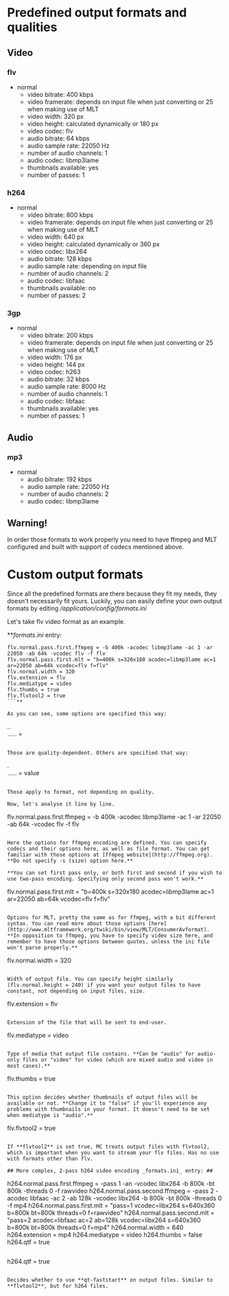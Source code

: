# Predefined output formats and qualities #

## Video ##

### flv ###

  * normal
    * video bitrate: 400 kbps
    * video framerate: depends on input file when just converting or 25 when making use of MLT
    * video width: 320 px
    * video height: calculated dynamically or 180 px
    * video codec: flv
    * audio bitrate: 64 kbps
    * audio sample rate: 22050 Hz
    * number of audio channels: 1
    * audio codec: libmp3lame
    * thumbnails available: yes
    * number of passes: 1

### h264 ###

  * normal
    * video bitrate: 800 kbps
    * video framerate: depends on input file when just converting or 25 when making use of MLT
    * video width: 640 px
    * video height: calculated dynamically or 360 px
    * video codec: libx264
    * audio bitrate: 128 kbps
    * audio sample rate: depending on input file
    * number of audio channels: 2
    * audio codec: libfaac
    * thumbnails available: no
    * number of passes: 2


### 3gp ###

  * normal
    * video bitrate: 200 kbps
    * video framerate: depends on input file when just converting or 25 when making use of MLT
    * video width: 176 px
    * video height: 144 px
    * video codec: h263
    * audio bitrate: 32 kbps
    * audio sample rate: 8000 Hz
    * number of audio channels: 1
    * audio codec: libfaac
    * thumbnails available: yes
    * number of passes: 1

## Audio ##

### mp3 ###

  * normal
    * audio bitrate: 192 kbps
    * audio sample rate: 22050 Hz
    * number of audio channels: 2
    * audio codec: libmp3lame

## Warning! ##

In order those formats to work properly you need to have ffmpeg and MLT configured and built with support of codecs mentioned above.

# Custom output formats #

Since all the predefined formats are there because they fit my needs, they doesn't necessarily fit yours. Luckily, you can easily define your own output formats by editing _/application/config/formats.ini_

Let's take flv video format as an example.

**_formats.ini_ entry:
```
flv.normal.pass.first.ffmpeg = -b 400k -acodec libmp3lame -ac 1 -ar 22050 -ab 64k -vcodec flv -f flv
flv.normal.pass.first.mlt = "b=400k s=320x180 acodec=libmp3lame ac=1 ar=22050 ab=64k vcodec=flv f=flv"
flv.normal.width = 320
flv.extension = flv
flv.mediatype = video
flv.thumbs = true
flv.flvtool2 = true
```**

As you can see, some options are specified this way:

```
<format>.<quality>.<option>.<sub-option>.... = <value>
```

Those are quality-dependent. Others are specified that way:

```
<format>.<option>.<sub-option>.... = value
```

Those apply to format, not depending on quality.

Now, let's analyse it line by line.

```
flv.normal.pass.first.ffmpeg = -b 400k -acodec libmp3lame -ac 1 -ar 22050 -ab 64k -vcodec flv -f flv
```

Here the options for ffmpeg encoding are defined. You can specify codecs and their options here, as well as file format. You can get familiar with those options at [ffmpeg website](http://ffmpeg.org).
**Do not specify -s (size) option here.**

**You can set first pass only, or both first and second if you wish to use two-pass encoding. Specifying only second pass won't work.**

```
flv.normal.pass.first.mlt = "b=400k s=320x180 acodec=libmp3lame ac=1 ar=22050 ab=64k vcodec=flv f=flv"
```

Options for MLT, pretty the same as for ffmpeg, with a bit different syntax. You can read more about those options [here](http://www.mltframework.org/twiki/bin/view/MLT/ConsumerAvformat).
**In opposition to ffmpeg, you have to specify video size here, and remember to have those options between quotes, unless the ini file won't parse properly.**

```
flv.normal.width = 320
```

Width of output file. You can specify height similarly (flv.normal.height = 240) if you want your output files to have constant, not depending on input files, size.

```
flv.extension = flv
```

Extension of the file that will be sent to end-user.

```
flv.mediatype = video
```

Type of media that output file contains. **Can be "audio" for audio-only files or "video" for video (which are mixed audio and video in most cases).**

```
flv.thumbs = true
```

This option decides whether thumbnails of output files will be available or not. **Change it to "false" if you'll experience any problems with thumbnails in your format. It doesn't need to be set when mediatype is "audio".**

```
flv.flvtool2 = true
```

If **flvtool2** is set true, MC treats output files with flvtool2, which is important when you want to stream your flv files. Has no use with formats other than flv.

## More complex, 2-pass h264 video encoding _formats.ini_ entry: ##

```
h264.normal.pass.first.ffmpeg = -pass 1 -an -vcodec libx264 -b 800k -bt 800k -threads 0 -f rawvideo
h264.normal.pass.second.ffmpeg = -pass 2 -acodec libfaac -ac 2 -ab 128k -vcodec libx264 -b 800k -bt 800k -threads 0 -f mp4
h264.normal.pass.first.mlt = "pass=1 vcodec=libx264 s=640x360 b=800k bt=800k threads=0 f=rawvideo"
h264.normal.pass.second.mlt = "pass=2 acodec=libfaac ac=2 ab=128k vcodec=libx264 s=640x360 b=800k bt=800k threads=0 f=mp4"
h264.normal.width = 640
h264.extension = mp4
h264.mediatype = video
h264.thumbs = false
h264.qtf = true
```

```
h264.qtf = true
```

Decides whether to use **qt-faststart** on output files. Similar to **flvtool2**, but for h264 files.